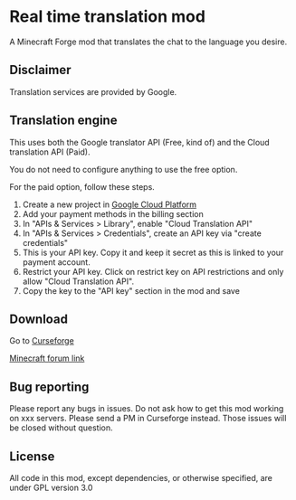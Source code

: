 # Real time translation mod

A Minecraft Forge mod that translates the chat to the language you desire.

## Disclaimer

Translation services are provided by Google. 

## Translation engine

This uses both the Google translator API (Free, kind of) and the Cloud translation API (Paid).

You do not need to configure anything to use the free option.

For the paid option, follow these steps.
1. Create a new project in [Google Cloud Platform](https://console.cloud.google.com)
2. Add your payment methods in the billing section
3. In "APIs & Services > Library", enable "Cloud Translation API"
4. In "APIs & Services > Credentials", create an API key via "create credentials"
5. This is your API key. Copy it and keep it secret as this is linked to your payment account.
6. Restrict your API key. Click on restrict key on API restrictions and only allow "Cloud Translation API".
7. Copy the key to the "API key" section in the mod and save

## Download

Go to [Curseforge](https://www.curseforge.com/minecraft/mc-mods/real-time-chat-translation-mod)

[Minecraft forum link](https://www.minecraftforum.net/forums/mapping-and-modding-java-edition/minecraft-mods/2599597-1-7-10-1-12-2-real-time-translation-mod-break-the)

## Bug reporting

Please report any bugs in issues. Do not ask how to get this mod working on xxx servers. Please send a PM in Curseforge instead. Those issues will be closed without question.

## License

All code in this mod, except dependencies, or otherwise specified, are under GPL version 3.0